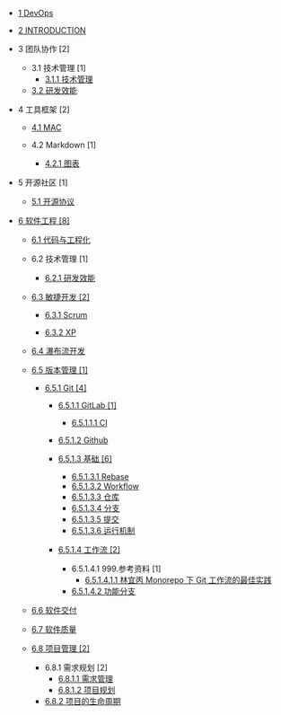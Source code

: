   - [1 DevOps](/DevOps/README.md)
    
  - [2 INTRODUCTION](/INTRODUCTION.md)
  - 3 团队协作 [2]
    - 3.1 技术管理 [1]
      - [3.1.1 技术管理](/团队协作/技术管理/技术管理.md)
    - [3.2 研发效能](/团队协作/研发效能/README.md)
      
  - 4 工具框架 [2]
    - [4.1 MAC](/工具框架/MAC/README.md)
      
    - 4.2 Markdown [1]
      - [4.2.1 图表](/工具框架/Markdown/图表.md)
  - 5 开源社区 [1]
    - [5.1 开源协议](/开源社区/开源协议.md)
  - [6 软件工程 [8]](/软件工程/README.md)
    - [6.1 代码与工程化](/软件工程/代码与工程化.md)
    - 6.2 技术管理 [1]
      - [6.2.1 研发效能](/软件工程/技术管理/研发效能/README.md)
        
    - [6.3 敏捷开发 [2]](/软件工程/敏捷开发/README.md)
      - [6.3.1 Scrum](/软件工程/敏捷开发/Scrum/README.md)
        
      - [6.3.2 XP](/软件工程/敏捷开发/XP/README.md)
        
    - [6.4 瀑布流开发](/软件工程/瀑布流开发/README.md)
      
    - [6.5 版本管理 [1]](/软件工程/版本管理/README.md)
      - [6.5.1 Git [4]](/软件工程/版本管理/Git/README.md)
        - [6.5.1.1 GitLab [1]](/软件工程/版本管理/Git/GitLab/README.md)
          - [6.5.1.1.1 CI](/软件工程/版本管理/Git/GitLab/CI.md)
        - [6.5.1.2 Github](/软件工程/版本管理/Git/Github/README.md)
          
        - [6.5.1.3 基础 [6]](/软件工程/版本管理/Git/基础/README.md)
          - [6.5.1.3.1 Rebase](/软件工程/版本管理/Git/基础/Rebase.md)
          - [6.5.1.3.2 Workflow](/软件工程/版本管理/Git/基础/Workflow.md)
          - [6.5.1.3.3 仓库](/软件工程/版本管理/Git/基础/仓库.md)
          - [6.5.1.3.4 分支](/软件工程/版本管理/Git/基础/分支.md)
          - [6.5.1.3.5 提交](/软件工程/版本管理/Git/基础/提交.md)
          - [6.5.1.3.6 运行机制](/软件工程/版本管理/Git/基础/运行机制.md)
        - [6.5.1.4 工作流 [2]](/软件工程/版本管理/Git/工作流/README.md)
          - 6.5.1.4.1 999.参考资料 [1]
            - [6.5.1.4.1.1 林宜丙 Monorepo 下 Git 工作流的最佳实践](/软件工程/版本管理/Git/工作流/999.参考资料/2023-林宜丙-Monorepo%20下%20Git%20工作流的最佳实践.md)
          - [6.5.1.4.2 功能分支](/软件工程/版本管理/Git/工作流/功能分支.md)
    - [6.6 软件交付](/软件工程/软件交付/README.md)
      
    - [6.7 软件质量](/软件工程/软件质量/README.md)
      
    - [6.8 项目管理 [2]](/软件工程/项目管理/README.md)
      - 6.8.1 需求规划 [2]
        - [6.8.1.1 需求管理](/软件工程/项目管理/需求规划/需求管理.md)
        - [6.8.1.2 项目规划](/软件工程/项目管理/需求规划/项目规划.md)
      - [6.8.2 项目的生命周期](/软件工程/项目管理/项目的生命周期/README.md)
        